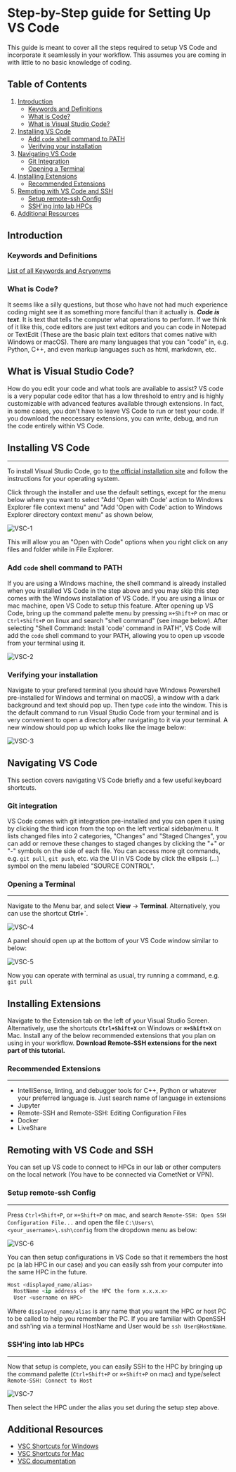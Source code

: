 # Step-by-Step guide for Setting Up VS Code
This guide is meant to cover all the steps required to setup VS Code and incorporate it seamlessly in your workflow. This assumes you are coming in with little to no basic knowledge of coding.

## Table of Contents
1. [Introduction](#introduction)
    * [Keywords and Definitions](#keywords)
    * [What is Code?](#what-is-code)
    * [What is Visual Studio Code?](#what-is-visual-studio-code)
2. [Installing VS Code](#installing-vs-code)
    * [Add `code` shell command to PATH](#add-code-shell-command-to-path)
    * [Verifying your installation](#verifying-your-installation)
3. [Navigating VS Code](#navigating-vs-code)
    * [Git Integration](#git-integration)
    * [Opening a Terminal](#opening-a-terminal)
4. [Installing Extensions](#installing-extensions)
    * [Recommended Extensions](#recommended-extensions)
5. [Remoting with VS Code and SSH](#remoting-with-vs-code-and-ssh)
    * [Setup remote-ssh Config](#setup-remote-ssh-config) 
    * [SSH'ing into lab HPCs](#sshing-into-lab-hpcs)
6. [Additional Resources](#additional-resources)

## Introduction
### Keywords and Definitions
[List of all Keywords and Acryonyms](keywords.md)

### What is Code?
It seems like a silly questions, but those who have not had much experience coding might see it as something more fanciful than it actually is. ***Code is text***. It is text that tells the computer what operations to perform. If we think of it like this, code editors are just text editors and you can code in Notepad or TextEdit (These are the basic plain text editors that comes native with Windows or macOS). There are many languages that you can "code" in, e.g. Python, C++, and even markup languages such as html, markdown, etc.

## What is Visual Studio Code?
How do you edit your code and what tools are available to assist? VS code is a very popular code editor that has a low threshold to entry and is highly customizable with advanced features available through extensions. In fact, in some cases, you don't have to leave VS Code to run or test your code. If you download the neccessary extensions, you can write, debug, and run the code entirely within VS Code.

## Installing VS Code
____________________________________
To install Visual Studio Code, go to [the official installation site](https://code.visualstudio.com/download) and follow the instructions for your operating system.

Click through the installer and use the default settings, except for the menu below where you want to select "Add 'Open with Code' action to Windows Explorer file context menu" and "Add 'Open with Code' action to Windows Explorer directory context menu" as shown below,

![VSC-1](/images/vscode_install.png)

This will allow you an "Open with Code" options when you right click on any files and folder while in File Explorer.

### Add `code` shell command to PATH
If you are using a Windows machine, the shell command is already installed when you installed VS Code in the step above and you may skip this step comes with the Windows installation of VS Code. If you are using a linux or mac machine, open VS Code to setup this feature. After opening up VS Code, bring up the command palette menu by pressing `⌘+Shift+P` on mac or `Ctrl+Shift+P` on linux and search "shell command" (see image below). After selecting "Shell Command: Install 'code' command in PATH", VS Code will add the `code` shell command to your PATH, allowing you to open up vscode from your terminal using it. 

![VSC-2](/images/vscode_shell_cmd.png)


### Verifying your installation
Navigate to your prefered terminal (you should have Windows Powershell pre-installed for Windows and terminal on macOS), a window with a dark background and text should pop up. Then type `code` into the window. This is the default command to run Visual Studio Code from your terminal and is very convenient to open a directory after navigating to it via your terminal. A new window should pop up which looks like the image below:

![VSC-3](/images/vscode_open.png)


## Navigating VS Code
This section covers navigating VS Code briefly and a few useful keyboard shortcuts.

### Git integration
VS Code comes with git integration pre-installed and you can open it using by clicking the third icon from the top on the left vertical sidebar/menu. It lists changed files into 2 categories, "Changes" and "Staged Changes", you can add or remove these changes to staged changes by clicking the "+" or "-" symbols on the side of each file. You can access more git commands, e.g. `git pull`, `git push`, etc. via the UI in VS Code by click the ellipsis (...) symbol on the menu labeled "SOURCE CONTROL".


### Opening a Terminal
____________________________________

Navigate to the Menu bar, and select **View** -> **Terminal**. Alternatively, you can use the shortcut **Ctrl+\`**. 

![VSC-4](/images/vscode_terminal.png)

A panel should open up at the bottom of your VS Code window similar to below:

![VSC-5](/images/vscode_terminal_2.png)

Now you can operate with terminal as usual, try running a command, e.g. `git pull`

## Installing Extensions
Navigate to the Extension tab on the left of your Visual Studio Screen. Alternatively, use the shortcuts **`Ctrl+Shift+X`** on Windows or **`⌘+Shift+X`** on Mac. Install any of the below recommended extensions that you plan on using in your workflow. **Download Remote-SSH extensions for the next part of this tutorial.**

### Recommended Extensions
____________________________________
* IntelliSense, linting, and debugger tools for C++, Python or whatever your preferred language is. Just search name of language in extensions
* Jupyter
* Remote-SSH and Remote-SSH: Editing Configuration Files
* Docker
* LiveShare


## Remoting with VS Code and SSH
You can set up VS code to connect to HPCs in our lab or other computers on the local network (You have to be connected via CometNet or VPN).

### Setup remote-ssh Config
____________________________________
Press `Ctrl+Shift+P`, or `⌘+Shift+P` on mac, and search `Remote-SSH: Open SSH Configuration File...` and open the file `C:\Users\<your_username>\.ssh\config` from the dropdown menu as below: 

![VSC-6](/images/vscode_remote-ssh_config.png)

You can then setup configurations in VS Code so that it remembers the host pc (a lab HPC in our case) and you can easily ssh from your computer into the same HPC in the future.

```s
Host <displayed_name/alias>
  HostName <ip address of the HPC the form x.x.x.x>
  User <username on HPC>
```
Where `displayed_name/alias` is any name that you want the HPC or host PC to be called to help you remember the PC. If you are familiar with OpenSSH and ssh'ing via a terminal HostName and User would be `ssh User@HostName`. 

### SSH'ing into lab HPCs
____________________________________
Now that setup is complete, you can easily SSH to the HPC by bringing up the command palette (`Ctrl+Shift+P` or `⌘+Shift+P` on mac) and type/select `Remote-SSH: Connect to Host`

![VSC-7](/images/vscode_remote.png)

Then select the HPC under the alias you set during the setup step above.

## Additional Resources
* [VSC Shortcuts for Windows](https://code.visualstudio.com/shortcuts/keyboard-shortcuts-windows.pdf)
* [VSC Shortcuts for Mac](https://code.visualstudio.com/shortcuts/keyboard-shortcuts-macos.pdf)
* [VSC documentation](https://code.visualstudio.com/docs)
